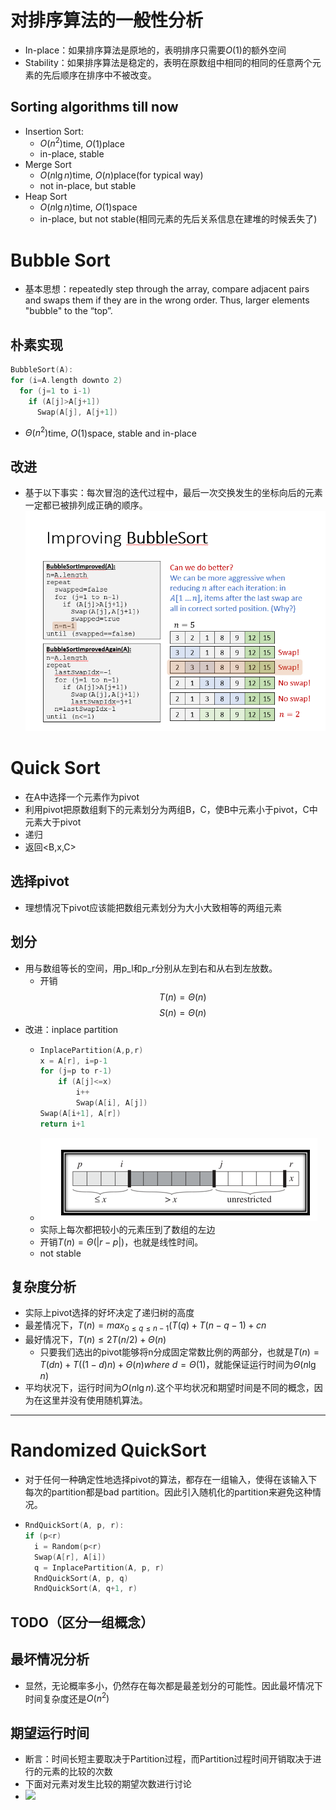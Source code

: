 # 对排序算法的一般性分析
+ In-place：如果排序算法是原地的，表明排序只需要$O(1)$的额外空间
+ Stability：如果排序算法是稳定的，表明在原数组中相同的相同的任意两个元素的先后顺序在排序中不被改变。

## Sorting algorithms till now
+ Insertion Sort:
  + $O(n^2)$time, $O(1)$place
  + in-place, stable
+ Merge Sort
  + $O(n\lg n)$time, $O(n)$place(for typical way)
  + not in-place, but stable
+ Heap Sort
  + $O(n\lg n)$time, $O(1)$space
  + in-place, but not stable(相同元素的先后关系信息在建堆的时候丢失了)

# Bubble Sort
+ 基本思想：repeatedly step through the array, compare adjacent pairs and swaps them if they are in the wrong order. Thus, larger elements "bubble" to the “top”.
## 朴素实现
```c++
BubbleSort(A):
for (i=A.length downto 2)
  for (j=1 to i-1)
    if (A[j]>A[j+1])
      Swap(A[j], A[j+1])
```
+ $\Theta(n^2)$time, $O(1)$space, stable and in-place
## 改进
+ 基于以下事实：每次冒泡的迭代过程中，最后一次交换发生的坐标向后的元素一定都已被排列成正确的顺序。  
![](img/2019-11-07-15-01-45.png)


# Quick Sort
+ 在A中选择一个元素作为pivot
+ 利用pivot把原数组剩下的元素划分为两组B，C，使B中元素小于pivot，C中元素大于pivot
+ 递归
+ 返回\<B,x,C\>

## 选择pivot
+ 理想情况下pivot应该能把数组元素划分为大小大致相等的两组元素

## 划分
+ 用与数组等长的空间，用p_l和p_r分别从左到右和从右到左放数。
  + 开销
  $$T(n)=\Theta(n)$$
  $$S(n)=\Theta(n)$$
+ 改进：inplace partition
  + ```c++
    InplacePartition(A,p,r)
    x = A[r], i=p-1
    for (j=p to r-1)
        if (A[j]<=x)
            i++
            Swap(A[i], A[j])
    Swap(A[i+1], A[r])
    return i+1
    ```
  + ![](img/2019-11-08-01-49-15.png)
  + 实际上每次都把较小的元素压到了数组的左边
  + 开销$T(n)=\Theta(|r-p|)$，也就是线性时间。
  + not stable

## 复杂度分析
+ 实际上pivot选择的好坏决定了递归树的高度
+ 最差情况下，$T(n)=max_{0\leq q\leq n-1}(T(q)+T(n-q-1)+cn$
+ 最好情况下，$T(n)\leq 2T(n/2)+\Theta(n)$
  + 只要我们选出的pivot能够将n分成固定常数比例的两部分，也就是$T(n)=T(dn)+T((1-d)n)+\Theta(n) where\ d=\Theta(1)$，就能保证运行时间为$\Theta(n\lg n)$
+ 平均状况下，运行时间为$O(n\lg n)$.这个平均状况和期望时间是不同的概念，因为在这里并没有使用随机算法。
---
# Randomized QuickSort
+ 对于任何一种确定性地选择pivot的算法，都存在一组输入，使得在该输入下每次的partition都是bad partition。因此引入随机化的partition来避免这种情况。
+ ```c++
  RndQuickSort(A, p, r):
  if (p<r)
    i = Random(p<r)
    Swap(A[r], A[i])
    q = InplacePartition(A, p, r)
    RndQuickSort(A, p, q)
    RndQuickSort(A, q+1, r)
  ```
## TODO（区分一组概念）
## 最坏情况分析
+ 显然，无论概率多小，仍然存在每次都是最差划分的可能性。因此最坏情况下时间复杂度还是$O(n^2)$
## 期望运行时间
+ 断言：时间长短主要取决于Partition过程，而Partition过程时间开销取决于进行的元素的比较的次数
+ 下面对元素对发生比较的期望次数进行讨论
+ ![](img/2019-11-08-09-38-13.png)